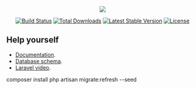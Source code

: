 <p align="center"><img src="https://laravel.com/assets/img/components/logo-laravel.svg"></p>

<p align="center">
<a href="https://travis-ci.org/laravel/framework"><img src="https://travis-ci.org/laravel/framework.svg" alt="Build Status"></a>
<a href="https://packagist.org/packages/laravel/framework"><img src="https://poser.pugx.org/laravel/framework/d/total.svg" alt="Total Downloads"></a>
<a href="https://packagist.org/packages/laravel/framework"><img src="https://poser.pugx.org/laravel/framework/v/stable.svg" alt="Latest Stable Version"></a>
<a href="https://packagist.org/packages/laravel/framework"><img src="https://poser.pugx.org/laravel/framework/license.svg" alt="License"></a>
</p>

## Help yourself

- [Documentation](https://laravel.com/docs/5.5).
- [Database schema](https://dbdesigner.net/designer/schema/124062).
- [Laravel video](https://www.youtube.com/watch?v=nWo5vHkOyBk&list=PL9ogRqeIEMzntnGiOj0tHu0o2ldxWWtJR&index=1).

composer install
php artisan migrate:refresh --seed
